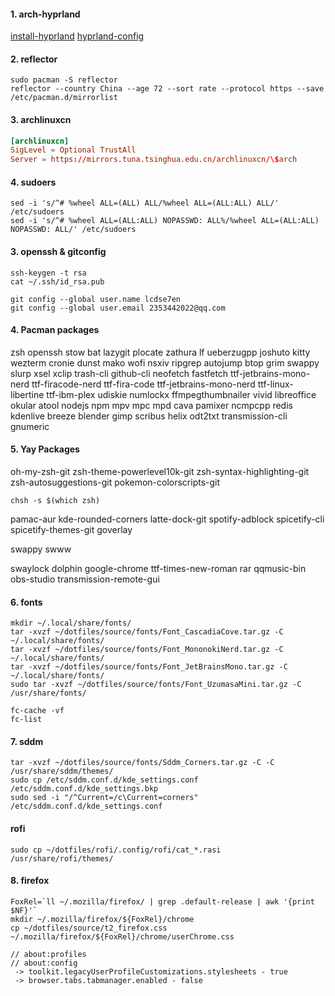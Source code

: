 <!-- Install archlinux: archinstall -->

#### 1. arch-hyprland

[install-hyprland](https://github.com/kshitijdhara/Arch-hyprland)
[hyprland-config](https://github.com/prasanthrangan/hyprdots)

#### 2. reflector

```shell
sudo pacman -S reflector
reflector --country China --age 72 --sort rate --protocol https --save /etc/pacman.d/mirrorlist
```

#### 3. archlinuxcn

```/etc/pacman.conf
[archlinuxcn]
SigLevel = Optional TrustAll
Server = https://mirrors.tuna.tsinghua.edu.cn/archlinuxcn/\$arch
```

#### 4. sudoers

```shell
sed -i 's/^# %wheel ALL=(ALL) ALL/%wheel ALL=(ALL:ALL) ALL/' /etc/sudoers
sed -i 's/^# %wheel ALL=(ALL:ALL) NOPASSWD: ALL%/%wheel ALL=(ALL:ALL) NOPASSWD: ALL/' /etc/sudoers
```

#### 3. openssh & gitconfig

```shell
ssh-keygen -t rsa
cat ~/.ssh/id_rsa.pub

git config --global user.name lcdse7en
git config --global user.email 2353442022@qq.com
```

#### 4. Pacman packages

zsh
openssh
stow
bat
lazygit
plocate
zathura
lf
ueberzugpp
joshuto
kitty
wezterm
cronie
dunst
mako
wofi
nsxiv
ripgrep
autojump
btop
grim
swappy
slurp
xsel
xclip
trash-cli
github-cli
neofetch
fastfetch
ttf-jetbrains-mono-nerd
ttf-firacode-nerd
ttf-fira-code
ttf-jetbrains-mono-nerd
ttf-linux-libertine
ttf-ibm-plex
udiskie
numlockx
ffmpegthumbnailer
vivid
libreoffice
okular
atool
nodejs
npm
mpv
mpc
mpd
cava
pamixer
ncmpcpp
redis
kdenlive
breeze
blender
gimp
scribus
helix
odt2txt
transmission-cli
gnumeric

#### 5. Yay Packages

oh-my-zsh-git
zsh-theme-powerlevel10k-git
zsh-syntax-highlighting-git
zsh-autosuggestions-git
pokemon-colorscripts-git

```shell
chsh -s $(which zsh)
```

pamac-aur
kde-rounded-corners
latte-dock-git
spotify-adblock
spicetify-cli
spicetify-themes-git
goverlay

swappy
swww

<!-- swaybg -->

swaylock
dolphin
google-chrome
ttf-times-new-roman
rar
qqmusic-bin
obs-studio
transmission-remote-gui

#### 6. fonts

```shell
mkdir ~/.local/share/fonts/
tar -xvzf ~/dotfiles/source/fonts/Font_CascadiaCove.tar.gz -C ~/.local/share/fonts/
tar -xvzf ~/dotfiles/source/fonts/Font_MononokiNerd.tar.gz -C ~/.local/share/fonts/
tar -xvzf ~/dotfiles/source/fonts/Font_JetBrainsMono.tar.gz -C ~/.local/share/fonts/
sudo tar -xvzf ~/dotfiles/source/fonts/Font_UzumasaMini.tar.gz -C /usr/share/fonts/

fc-cache -vf
fc-list
```

#### 7. sddm

```shell
tar -xvzf ~/dotfiles/source/fonts/Sddm_Corners.tar.gz -C -C /usr/share/sddm/themes/
sudo cp /etc/sddm.conf.d/kde_settings.conf /etc/sddm.conf.d/kde_settings.bkp
sudo sed -i "/^Current=/c\Current=corners" /etc/sddm.conf.d/kde_settings.conf
```

#### rofi

```shell
sudo cp ~/dotfiles/rofi/.config/rofi/cat_*.rasi /usr/share/rofi/themes/
```

#### 8. firefox

```shell
FoxRel=`ll ~/.mozilla/firefox/ | grep .default-release | awk '{print $NF}'`
mkdir ~/.mozilla/firefox/${FoxRel}/chrome
cp ~/dotfiles/source/t2_firefox.css ~/.mozilla/firefox/${FoxRel}/chrome/userChrome.css

// about:profiles
// about:config
 -> toolkit.legacyUserProfileCustomizations.stylesheets - true
 -> browser.tabs.tabmanager.enabled - false
```
